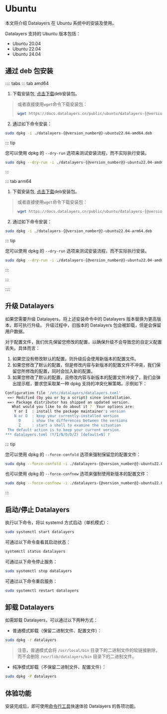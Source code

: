 # Ubuntu

本文将介绍 Datalayers 在 Ubuntu 系统中的安装及使用。

Datalayers 支持的 Ubuntu 版本包括：

- Ubuntu 20.04
- Ubuntu 22.04
- Ubuntu 24.04

## 通过 deb 包安装

:::: tabs
::: tab amd64

1. 下载安装包, <a href="https://docs.datalayers.cn/public/ubuntu/datalayers-{@version_number@}-ubuntu22.04-amd64.deb" download="datalayers-{@version_number@}-ubuntu22.04-amd64.deb">点击下载</a>deb安装包。

> 或者直接使用`wget`命令下载安装包：
>
> ``` bash
> wget https://docs.datalayers.cn/public/ubuntu/datalayers-{@version_number@}-ubuntu22.04-amd64.deb
> ```

2. 通过如下命令安装：

``` bash
sudo dpkg -i ./datalayers-{@version_number@}-ubuntu22.04-amd64.deb
```

::: tip

您可以使用 dpkg 的 `--dry-run` 选项来测试安装流程，而不实际执行安装。

``` bash
sudo dpkg --dry-run -i ./datalayers-{@version_number@}-ubuntu22.04-amd64.deb
```

:::

::: tab arm64

1. 下载安装包, <a href="https://docs.datalayers.cn/public/ubuntu/datalayers-{@version_number@}-ubuntu22.04-arm64.deb" download="datalayers-{@version_number@}-ubuntu22.04-arm64.deb">点击下载</a>deb安装包。

> 或者直接使用`wget`命令下载安装包：
>
> ``` bash
> wget https://docs.datalayers.cn/public/ubuntu/datalayers-{@version_number@}-ubuntu22.04-arm64.deb
> ```

2. 通过如下命令安装：

``` bash
sudo dpkg -i ./datalayers-{@version_number@}-ubuntu22.04-arm64.deb
```

::: tip

您可以使用 dpkg 的 `--dry-run` 选项来测试安装流程，而不实际执行安装。

``` bash
sudo dpkg --dry-run -i ./datalayers-{@version_number@}-ubuntu22.04-amd64.deb
```

:::

:::

::::

## 升级 Datalayers

如果您需要升级 Datalayers，将上述安装命令中的 Datalayers 版本替换为更高版本，即可执行升级。
升级过程中，旧版本的 Datalayers 包会被卸载，但是会保留用户数据。

对于配置文件，我们优先保留您修改的配置，以确保升级不会导致您的自定义配置丢失。具体而言：

1. 如果您没有修改默认的配置，则升级后会使用新版本的配置文件。
2. 如果您修改了默认的配置，但是修改内容与新版本的配置文件不冲突，我们保留您所修改的配置，同时会加入新的配置。
3. 如果您修改了默认的配置，且修改内容与新版本的配置文件冲突了，我们会弹出提示框，要求您采取某一种 dpkg 支持的冲突化解策略。示例如下：

``` bash
Configuration file '/etc/datalayers/datalayers.toml'
 ==> Modified (by you or by a script) since installation.
 ==> Package distributor has shipped an updated version.
   What would you like to do about it ?  Your options are:
    Y or I  : install the package maintainer's version
    N or O  : keep your currently-installed version
      D     : show the differences between the versions
      Z     : start a shell to examine the situation
 The default action is to keep your current version.
*** datalayers.toml (Y/I/N/O/D/Z) [default=N] ? 
```

::: tip

您可以使用 dpkg 的 `--force-confold` 选项来强制保留您的配置文件：

``` bash
sudo dpkg --force-confold -i ./datalayers-{@version_number@}-ubuntu22.04-amd64.deb
```

也可以使用 dpkg 的 `--force-confnew` 选项来强制使用新版本的配置文件：

``` bash
sudo dpkg --force-confnew -i ./datalayers-{@version_number@}-ubuntu22.04-amd64.deb
```

:::

## 启动/停止 Datalayers

执行以下命令，将以 systemd 方式启动（单机模式）：

``` bash
sudo systemctl start datalayers
```

可通过以下命令查看其启动状态：

``` bash
systemctl status datalayers
```

可通过以下命令停止服务：

``` bash
sudo systemctl stop datalayers
```

可通过以下命令重启服务：

``` bash
sudo systemctl restart datalayers
```

## 卸载 Datalayers

如需卸载 Datalayers，可以通过以下两种方式：

- 普通模式卸载（保留二进制文件、配置文件）：

``` bash
sudo dpkg -r datalayers 
```

> 注意，普通模式会将 `/usr/local/bin` 目录下的二进制文件的软链接删除，而不会删除 `/usr/lib/datalayers/bin` 目录下的二进制文件。

- 纯净模式卸载（不保留二进制文件、配置文件）：

``` bash
sudo dpkg -P datalayers 
```

## 体验功能

安装完成后，即可使用[命令行工具](./command-line-tool.md)快速体验 Datalayers 的各项功能。
